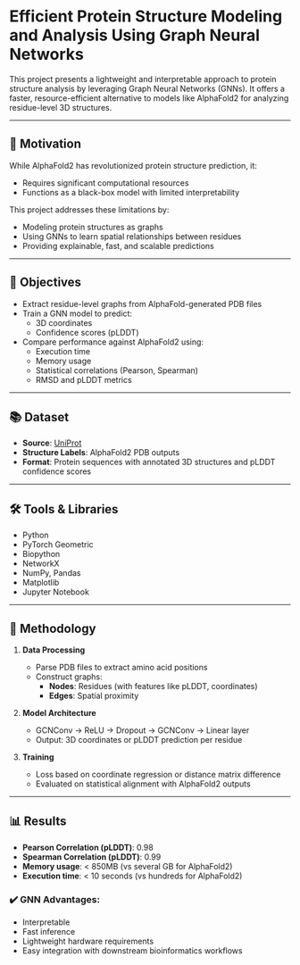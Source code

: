 # Efficient Protein Structure Modeling and Analysis Using Graph Neural Networks

This project presents a lightweight and interpretable approach to protein structure analysis by leveraging Graph Neural Networks (GNNs). It offers a faster, resource-efficient alternative to models like AlphaFold2 for analyzing residue-level 3D structures.

---

## 🚀 Motivation

While AlphaFold2 has revolutionized protein structure prediction, it:
- Requires significant computational resources
- Functions as a black-box model with limited interpretability

This project addresses these limitations by:
- Modeling protein structures as graphs
- Using GNNs to learn spatial relationships between residues
- Providing explainable, fast, and scalable predictions

---

## 🎯 Objectives

- Extract residue-level graphs from AlphaFold-generated PDB files
- Train a GNN model to predict:
  - 3D coordinates
  - Confidence scores (pLDDT)
- Compare performance against AlphaFold2 using:
  - Execution time
  - Memory usage
  - Statistical correlations (Pearson, Spearman)
  - RMSD and pLDDT metrics

---

## 📚 Dataset

- **Source**: [UniProt](https://www.uniprot.org/)
- **Structure Labels**: AlphaFold2 PDB outputs
- **Format**: Protein sequences with annotated 3D structures and pLDDT confidence scores

---

## 🛠️ Tools & Libraries

- Python
- PyTorch Geometric
- Biopython
- NetworkX
- NumPy, Pandas
- Matplotlib
- Jupyter Notebook

---

## 🧪 Methodology

1. **Data Processing**
   - Parse PDB files to extract amino acid positions
   - Construct graphs:
     - **Nodes**: Residues (with features like pLDDT, coordinates)
     - **Edges**: Spatial proximity

2. **Model Architecture**
   - GCNConv → ReLU → Dropout → GCNConv → Linear layer
   - Output: 3D coordinates or pLDDT prediction per residue

3. **Training**
   - Loss based on coordinate regression or distance matrix difference
   - Evaluated on statistical alignment with AlphaFold2 outputs

---

## 📊 Results

- **Pearson Correlation (pLDDT)**: 0.98
- **Spearman Correlation (pLDDT)**: 0.99
- **Memory usage**: < 850MB (vs several GB for AlphaFold2)
- **Execution time**: < 10 seconds (vs hundreds for AlphaFold2)

### ✔️ GNN Advantages:
- Interpretable
- Fast inference
- Lightweight hardware requirements
- Easy integration with downstream bioinformatics workflows




